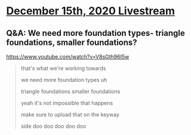 # [December 15th, 2020 Livestream](../2020-12-15.md)
## Q&A: We need more foundation types- triangle foundations, smaller foundations?
https://www.youtube.com/watch?v=V8sGth96I5w
> that's what we're working towards
> 
> we need more foundation types uh
> 
> triangle foundations smaller foundations
> 
> yeah it's not impossible that happens
> 
> make sure to upload that on the keyway
> 
> side doo doo doo doo doo
> 
